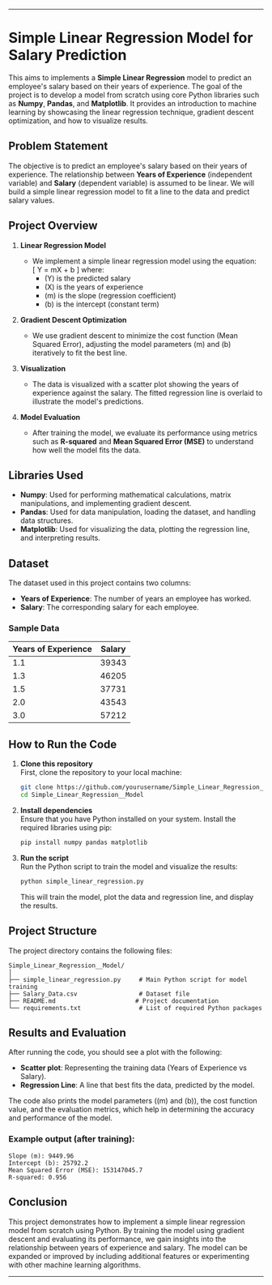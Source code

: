
---

# Simple Linear Regression Model for Salary Prediction

This aims to implements a **Simple Linear Regression** model to predict an employee's salary based on their years of experience. The goal of the project is to develop a model from scratch using core Python libraries such as **Numpy**, **Pandas**, and **Matplotlib**. It provides an introduction to machine learning by showcasing the linear regression technique, gradient descent optimization, and how to visualize results.

## Problem Statement

The objective is to predict an employee's salary based on their years of experience. The relationship between **Years of Experience** (independent variable) and **Salary** (dependent variable) is assumed to be linear. We will build a simple linear regression model to fit a line to the data and predict salary values.

## Project Overview

1. **Linear Regression Model**  
   - We implement a simple linear regression model using the equation:  
     \[
     Y = mX + b
     \]
     where:
     - \(Y\) is the predicted salary
     - \(X\) is the years of experience
     - \(m\) is the slope (regression coefficient)
     - \(b\) is the intercept (constant term)

2. **Gradient Descent Optimization**  
   - We use gradient descent to minimize the cost function (Mean Squared Error), adjusting the model parameters \(m\) and \(b\) iteratively to fit the best line.

3. **Visualization**  
   - The data is visualized with a scatter plot showing the years of experience against the salary. The fitted regression line is overlaid to illustrate the model's predictions.

4. **Model Evaluation**  
   - After training the model, we evaluate its performance using metrics such as **R-squared** and **Mean Squared Error (MSE)** to understand how well the model fits the data.

## Libraries Used

- **Numpy**: Used for performing mathematical calculations, matrix manipulations, and implementing gradient descent.
- **Pandas**: Used for data manipulation, loading the dataset, and handling data structures.
- **Matplotlib**: Used for visualizing the data, plotting the regression line, and interpreting results.

## Dataset

The dataset used in this project contains two columns:
- **Years of Experience**: The number of years an employee has worked.
- **Salary**: The corresponding salary for each employee.

### Sample Data

| Years of Experience | Salary |
|---------------------|--------|
| 1.1                 | 39343  |
| 1.3                 | 46205  |
| 1.5                 | 37731  |
| 2.0                 | 43543  |
| 3.0                 | 57212  |

## How to Run the Code

1. **Clone this repository**  
   First, clone the repository to your local machine:
   ```bash
   git clone https://github.com/yourusername/Simple_Linear_Regression__Model.git
   cd Simple_Linear_Regression__Model
   ```

2. **Install dependencies**  
   Ensure that you have Python installed on your system. Install the required libraries using pip:
   ```bash
   pip install numpy pandas matplotlib
   ```

3. **Run the script**  
   Run the Python script to train the model and visualize the results:
   ```bash
   python simple_linear_regression.py
   ```

   This will train the model, plot the data and regression line, and display the results.

## Project Structure

The project directory contains the following files:

```
Simple_Linear_Regression__Model/
│
├── simple_linear_regression.py     # Main Python script for model training
├── Salary_Data.csv                 # Dataset file
├── README.md                      # Project documentation
└── requirements.txt                # List of required Python packages
```

## Results and Evaluation

After running the code, you should see a plot with the following:
- **Scatter plot**: Representing the training data (Years of Experience vs Salary).
- **Regression Line**: A line that best fits the data, predicted by the model.

The code also prints the model parameters (\(m\) and \(b\)), the cost function value, and the evaluation metrics, which help in determining the accuracy and performance of the model.

### Example output (after training):

```
Slope (m): 9449.96
Intercept (b): 25792.2
Mean Squared Error (MSE): 153147045.7
R-squared: 0.956
```

## Conclusion

This project demonstrates how to implement a simple linear regression model from scratch using Python. By training the model using gradient descent and evaluating its performance, we gain insights into the relationship between years of experience and salary. The model can be expanded or improved by including additional features or experimenting with other machine learning algorithms.

---
